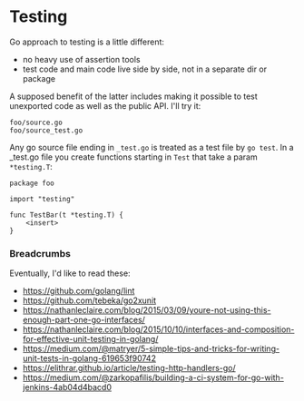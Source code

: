 # Testing

Go approach to testing is a little different:
  
- no heavy use of assertion tools
- test code and main code live side by side, not in a separate dir or package

A supposed benefit of the latter includes making it possible to test unexported code as well as the public API. I'll try it:

    foo/source.go
    foo/source_test.go

Any go source file ending in `_test.go` is treated as a test file by `go test`.  In a _test.go file you create functions starting in `Test` that take a param `*testing.T`:

    package foo
    
    import "testing"
    
    func TestBar(t *testing.T) {
        <insert>
    }

### Breadcrumbs

Eventually, I'd like to read these:

- https://github.com/golang/lint
- https://github.com/tebeka/go2xunit
- https://nathanleclaire.com/blog/2015/03/09/youre-not-using-this-enough-part-one-go-interfaces/
- https://nathanleclaire.com/blog/2015/10/10/interfaces-and-composition-for-effective-unit-testing-in-golang/
- https://medium.com/@matryer/5-simple-tips-and-tricks-for-writing-unit-tests-in-golang-619653f90742
- https://elithrar.github.io/article/testing-http-handlers-go/
- https://medium.com/@zarkopafilis/building-a-ci-system-for-go-with-jenkins-4ab04d4bacd0
